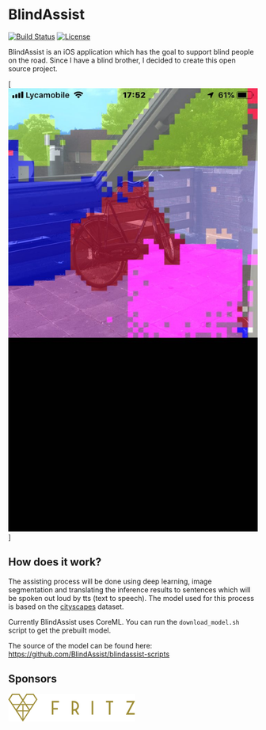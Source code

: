 # BlindAssist
[![Build Status](https://travis-ci.com/BlindAssist/blindassist-ios.svg?branch=develop)](https://travis-ci.com/BlindAssist/blindassist-ios)
[![License](https://img.shields.io/badge/License-GPL%20v3-blue.svg)](LICENSE)

BlindAssist is an iOS application which has the goal to support blind people
on the road. Since I have a blind brother, I decided to create this open source
project.

[![Screenshot](images/1.jpg?raw=true)]

## How does it work?
The assisting process will be done using deep learning, image segmentation
and translating the inference results to sentences which will be spoken out loud 
by tts (text to speech). The model used for this process is based on the
[cityscapes](https://www.cityscapes-dataset.com) dataset.

Currently BlindAssist uses CoreML. You can run the `download_model.sh` script to
get the prebuilt model.

The source of the model can be found here:
https://github.com/BlindAssist/blindassist-scripts

## Sponsors
[![Fritz](images/fritz_logo.png?raw=true)](https://fritz.ai)

